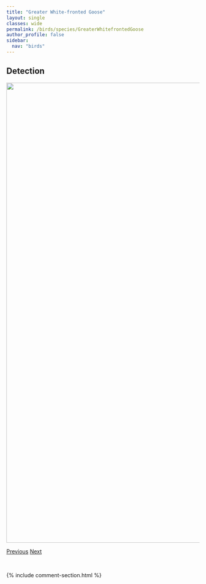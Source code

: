 ```yaml
---
title: "Greater White-fronted Goose"
layout: single
classes: wide
permalink: /birds/species/GreaterWhitefrontedGoose
author_profile: false
sidebar:
  nav: "birds"
---
```


<h2>Detection</h2>

<a href="https://drive.google.com/uc?export=view&id=1PzyDnfKFZ8HKcWlPoEG0w5DHWulwRhS6">
<img src="https://drive.google.com/uc?export=view&id=1PzyDnfKFZ8HKcWlPoEG0w5DHWulwRhS6" height = "1200" width = "800">
</a>

<a href="/DevelopmentWebsite/birds/species/GreaterYellowlegs" class="pagination--pager" title="Greater Yellowlegs">Previous</a> <a href="/DevelopmentWebsite/birds/species/GreenwingedTeal" class="pagination--pager" title="Green-winged Teal">Next</a>

<p>&nbsp;</p>

{% include comment-section.html %}
